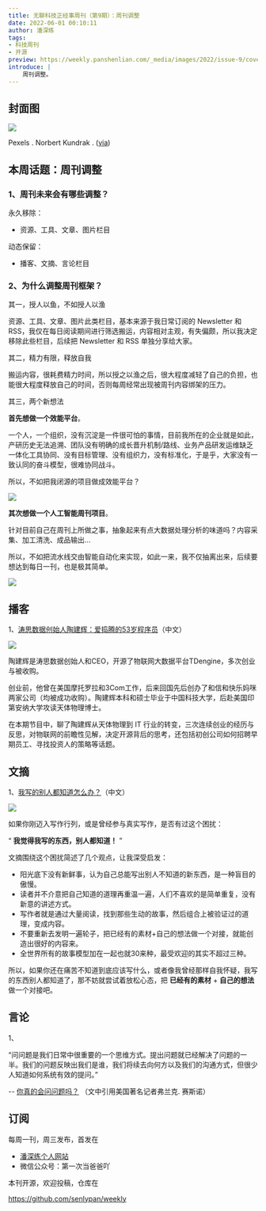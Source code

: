 ```yaml
---
title: 无聊科技正经事周刊（第9期）：周刊调整
date: 2022-06-01 00:10:11
author: 潘深练
tags:
- 科技周刊
- 开源
preview: https://weekly.panshenlian.com/_media/images/2022/issue-9/cover.jpg
introduce: |
    周刊调整。
---
```


## 封面图

![](https://weekly.panshenlian.com/_media/images/2022/issue-9/cover.jpg)

Pexels . Norbert Kundrak . ([via](https://www.pexels.com/zh-cn/photo/3625023/))

## 本周话题：周刊调整

### 1、周刊未来会有哪些调整？

永久移除：

- 资源、工具、文章、图片栏目

动态保留：

- 播客、文摘、言论栏目

### 2、为什么调整周刊框架？

其一，授人以鱼，不如授人以渔

资源、工具、文章、图片此类栏目，基本来源于我日常订阅的 Newsletter 和 RSS，我仅在每日阅读期间进行筛选搬运，内容相对主观，有失偏颇，所以我决定移除此些栏目，后续把 Newsletter 和 RSS 单独分享给大家。

其二，精力有限，释放自我

搬运内容，很耗费精力时间，所以授之以渔之后，很大程度减轻了自己的负担，也能很大程度释放自己的时间，否则每周经常出现被周刊内容绑架的压力。

其三，两个新想法

**首先想做一个效能平台**。

一个人，一个组织，没有沉淀是一件很可怕的事情，目前我所在的企业就是如此，产研历史无法追溯、团队没有明确的成长晋升机制/路线、业务产品研发运维缺乏一体化工具协同、没有目标管理、没有组织力，没有标准化，于是乎，大家没有一致认同的奋斗模型，很难协同战斗。

所以，不如把我闭源的项目做成效能平台？

![](https://weekly.panshenlian.com/_media/images/2022/issue-9/topic-002.jpg)

**其次想做一个人工智能周刊项目**。

针对目前自己在周刊上所做之事，抽象起来有点大数据处理分析的味道吗？内容采集、加工清洗、成品输出... 

所以，不如把流水线交由智能自动化来实现，如此一来，我不仅抽离出来，后续要想达到每日一刊，也是极其简单。

![](https://weekly.panshenlian.com/_media/images/2022/issue-9/topic-001.jpg)

## 播客

1、[涛思数据创始人陶建辉：爱捣腾的53岁程序员](https://www.ximalaya.com/sound/440665194)（中文）

![](https://weekly.panshenlian.com/_media/images/2022/issue-9/boke-001.jpg)

陶建辉是涛思数据创始人和CEO，开源了物联网大数据平台TDengine，多次创业与被收购。

创业前，他曾在美国摩托罗拉和3Com工作，后来回国先后创办了和信和快乐妈咪两家公司（均被成功收购）。陶建辉本科和硕士毕业于中国科技大学，后赴美国印第安纳大学攻读天体物理博士。

在本期节目中，聊了陶建辉从天体物理到 IT 行业的转变，三次连续创业的经历与反思，对物联网的前瞻性见解，决定开源背后的思考，还包括初创公司如何招聘早期员工、寻找投资人的策略等话题。

## 文摘

1、[我写的别人都知道怎么办？](https://mp.weixin.qq.com/s/-XoazO5iZdhga8bZQvre1g)（中文）

![](https://weekly.panshenlian.com/_media/images/2022/issue-9/post-001.jpg)

如果你刚迈入写作行列，或是曾经参与真实写作，是否有过这个困扰：

“ **我觉得我写的东西，别人都知道！** ”

文摘围绕这个困扰简述了几个观点，让我深受启发：

- 阳光底下没有新鲜事，认为自己总能写出别人不知道的新东西，是一种盲目的傲慢。
- 读者并不介意把自己知道的道理再重温一遍，人们不喜欢的是简单重复，没有新意的讲述方式。
- 写作者就是通过大量阅读，找到那些生动的故事，然后组合上被验证过的道理，变成内容。
- 不要重新去发明一遍轮子，把已经有的素材+自己的想法做一个对接，就能创造出很好的内容来。
- 全世界所有的故事模型加在一起也就30来种，最受欢迎的其实不超过三种。

所以，如果你还在痛苦不知道到底应该写什么，或者像我曾经那样自我怀疑，我写的东西别人都知道了，那不妨就尝试着放松心态，把 **已经有的素材** + **自己的想法** 做一个对接吧。

## 言论

1、

“问问题是我们日常中很重要的一个思维方式。提出问题就已经解决了问题的一半。我们的问题反映出我们是谁，我们将续去向何方以及我们的沟通方式，但很少人知道如何系统有效的提问。”

-- [你真的会问问题吗？](https://time.geekbang.org/column/article/94077) （文中引用美国著名记者弗兰克. 赛斯诺）

## 订阅

每周一刊，周三发布，首发在

- [潘深练个人网站](https://www.panshenlian.com)
- 微信公众号：第一次当爸爸吖

本刊开源，欢迎投稿，仓库在

https://github.com/senlypan/weekly